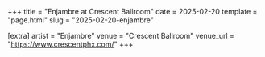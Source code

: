 +++
title = "Enjambre at Crescent Ballroom"
date = 2025-02-20
template = "page.html"
slug = "2025-02-20-enjambre"

[extra]
artist = "Enjambre"
venue = "Crescent Ballroom"
venue_url = "https://www.crescentphx.com/"
+++
